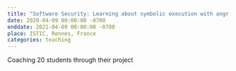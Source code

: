 ```yaml
---
title: "Software Security: Learning about symbolic execution with angr (Master 1)"
date: 2020-04-09 00:00:00 -0700
enddate: 2021-04-09 00:00:00 -0700
place: ISTIC, Rennes, France
categories: teaching
---
```

Coaching 20 students through their project 